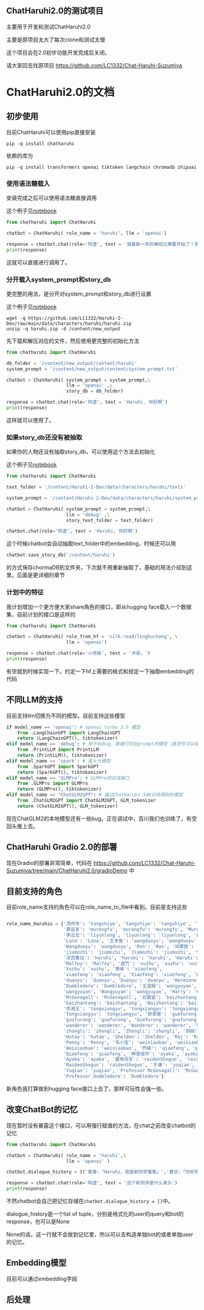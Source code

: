## ChatHaruhi2.0的测试项目

主要用于开发和测试ChatHaruhi2.0

主要是原项目太大了每次clone和测试太慢

这个项目会在2.0初步功能开发完成后关闭。

请大家回去找原项目 https://github.com/LC1332/Chat-Haruhi-Suzumiya


# ChatHaruhi2.0的文档

## 初步使用

目前ChatHaruhi可以使用pip直接安装

```shell
pip -q install chatharuhi
```

依赖的库为

```shell
pip -q install transformers openai tiktoken langchain chromadb zhipuai
```

### 使用语法糖载入

安装完成之后可以使用语法糖直接调用

这个例子见[notebook](https://github.com/LC1332/Haruhi-2-Dev/blob/main/notebook/test_GLMPro.ipynb)

```python
from chatharuhi import ChatHaruhi

chatbot = ChatHaruhi( role_name = 'haruhi', llm = 'openai')

response = chatbot.chat(role='阿虚', text = '我看新一年的棒球比赛要开始了！我们要去参加吗？')
print(response)
```

这就可以直接进行调用了。

### 分开载入system_prompt和story_db

更完整的用法，是分开对system_prompt和story_db进行设置

这个例子见[notebook](https://github.com/LC1332/Haruhi-2-Dev/blob/main/notebook/test_LangChainOpenAILLM.ipynb)

```shell
wget -q https://github.com/LC1332/Haruhi-2-Dev/raw/main/data/characters/haruhi/haruhi.zip
unzip -q haruhi.zip -d /content/new_output
```

先下载和解压对应的文件，然后使用更完整的初始化方法

```python
from chatharuhi import ChatHaruhi

db_folder = '/content/new_output/content/haruhi'
system_prompt = '/content/new_output/content/system_prompt.txt'

chatbot = ChatHaruhi( system_prompt = system_prompt,\
                      llm = 'openai' ,\
                      story_db = db_folder)

response = chatbot.chat(role='阿虚', text = 'Haruhi, 你好啊')
print(response)
```

这样就可以使用了。


### 如果story_db还没有被抽取

如果你的人物还没有抽取story_db，可以使用这个方法去初始化

这个例子见[notebook](https://github.com/LC1332/Haruhi-2-Dev/blob/main/notebook/test_PrintLLM.ipynb)

```python
from chatharuhi import ChatHaruhi

text_folder = '/content/Haruhi-2-Dev/data/characters/haruhi/texts'

system_prompt = '/content/Haruhi-2-Dev/data/characters/haruhi/system_prompt.txt'

chatbot = ChatHaruhi( system_prompt = system_prompt,\
                      llm = 'debug' ,\
                      story_text_folder = text_folder)

chatbot.chat(role='阿虚', text = 'Haruhi, 你好啊')
```

这个时候chatbot会自动抽取text_folder中的embedding，时候还可以用

```python
chatbot.save_story_db('/content/haruhi')
```

的方式保存chormaDB到文件夹，下次就不用重新抽取了。基础的用法介绍到这里。后面是更详细的章节

### 计划中的特征

我计划增加一个更方便大家share角色的接口，即从hugging face载入一个数据集，目前计划的接口是这样的

```python
from chatharuhi import ChatHaruhi

chatbot = ChatHaruhi( role_from_hf = 'silk-road/linghuchong', \
                      llm = 'openai')

response = chatbot.chat(role='小师妹', text = '冲哥。')
print(response)
```

有空就到时候实现一下。约定一下hf上需要的格式和规定一下抽取embedding的代码


## 不同LLM的支持

目前支持llm切换为不同的模型。目前支持这些模型

```python
if model_name == 'openai': # openai turbo 3.5 模型
    from .LangChainGPT import LangChainGPT
    return (LangChainGPT(), tiktokenizer)
elif model_name == 'debug': # 用于debug，直接打印出prompt的模型（甚至你可以输入回去表现出正常的行为）
    from .PrintLLM import PrintLLM
    return (PrintLLM(), tiktokenizer)
elif model_name == 'spark': # 星火大模型
    from .SparkGPT import SparkGPT
    return (SparkGPT(), tiktokenizer)
elif model_name == 'GLMPro': # GLMPro的在线接口
    from .GLMPro import GLMPro
    return (GLMPro(), tiktokenizer)
elif model_name == "ChatGLM2GPT": # 通过ChatHaruhi-54K训练得到的模型
    from .ChatGLM2GPT import ChatGLM2GPT, GLM_tokenizer
    return (ChatGLM2GPT(), GLM_tokenizer)
```

现在ChatGLM2的本地模型还有一些bug。正在调试中，百川我们也训练了。有空回头推上去。

## ChatHaruhi Gradio 2.0的部署

现在Gradio的部署非常简单，代码在 https://github.com/LC1332/Chat-Haruhi-Suzumiya/tree/main/ChatHaruhi2.0/gradioDemo 中

## 目前支持的角色

目前role_name支持的角色可以在role_name_to_file中看到。目前是支持这些

```python

role_name_Haruhiu = {'汤师爷': 'tangshiye', 'tangshiye': 'tangshiye', 'Tangshiye': 'tangshiye', 
                     '慕容复': 'murongfu', 'murongfu': 'murongfu', 'Murongfu': 'murongfu', 
                     '李云龙': 'liyunlong', 'liyunlong': 'liyunlong', 'Liyunlong': 'liyunlong', 
                     'Luna': 'Luna', '王多鱼': 'wangduoyu', 'wangduoyu': 'wangduoyu', 
                     'Wangduoyu': 'wangduoyu', 'Ron': 'Ron', '鸠摩智': 'jiumozhi', 
                     'jiumozhi': 'jiumozhi', 'Jiumozhi': 'jiumozhi', 'Snape': 'Snape', 
                     '凉宫春日': 'haruhi', 'haruhi': 'haruhi', 'Haruhi': 'haruhi', 
                     'Malfoy': 'Malfoy', '虚竹': 'xuzhu', 'xuzhu': 'xuzhu', 
                     'Xuzhu': 'xuzhu', '萧峰': 'xiaofeng', 
                     'xiaofeng': 'xiaofeng', 'Xiaofeng': 'xiaofeng', '段誉': 'duanyu', 
                     'duanyu': 'duanyu', 'Duanyu': 'duanyu', 'Hermione': 'Hermione', 
                     'Dumbledore': 'Dumbledore', '王语嫣': 'wangyuyan', 'wangyuyan': 
                     'wangyuyan', 'Wangyuyan': 'wangyuyan', 'Harry': 'Harry', 
                     'McGonagall': 'McGonagall', '白展堂': 'baizhantang', 
                     'baizhantang': 'baizhantang', 'Baizhantang': 'baizhantang', 
                     '佟湘玉': 'tongxiangyu', 'tongxiangyu': 'tongxiangyu', 
                     'Tongxiangyu': 'tongxiangyu', '郭芙蓉': 'guofurong', 
                     'guofurong': 'guofurong', 'Guofurong': 'guofurong', '流浪者': 'wanderer', 
                     'wanderer': 'wanderer', 'Wanderer': 'wanderer', '钟离': 'zhongli', 
                     'zhongli': 'zhongli', 'Zhongli': 'zhongli', '胡桃': 'hutao', 'hutao': 'hutao', 
                     'Hutao': 'hutao', 'Sheldon': 'Sheldon', 'Raj': 'Raj', 
                     'Penny': 'Penny', '韦小宝': 'weixiaobao', 'weixiaobao': 'weixiaobao', 
                     'Weixiaobao': 'weixiaobao', '乔峰': 'qiaofeng', 'qiaofeng': 'qiaofeng', 
                     'Qiaofeng': 'qiaofeng', '神里绫华': 'ayaka', 'ayaka': 'ayaka', 
                     'Ayaka': 'ayaka', '雷电将军': 'raidenShogun', 'raidenShogun': 'raidenShogun', 
                     'RaidenShogun': 'raidenShogun', '于谦': 'yuqian', 'yuqian': 'yuqian', 
                     'Yuqian': 'yuqian', 'Professor McGonagall': 'McGonagall', 
                     'Professor Dumbledore': 'Dumbledore'}

```

新角色我打算做到hugging face接口上去了，那样可玩性会强一些。


## 改变ChatBot的记忆

现在暂时没有暴露这个接口，可以用强行赋值的方法，在chat之前改变chatbot的记忆


```python
from chatharuhi import ChatHaruhi

chatbot = ChatHaruhi( role_name = 'haruhi',\
                      llm = 'openai' )

chatbot.dialogue_history = [('鲁鲁:「Haruhi，我是新同学鲁鲁」','春日:「你好呀鲁鲁」')]

response = chatbot.chat(role='阿虚', text = '这个新同学是什么来头')
print(response)
```

不然chatbot会自己把记忆存储在`chatbot.dialogue_history = []`中。

dialogue_history是一个list of tuple，分别是格式化的user的query和bot的response，也可以是None

None的话，这一行就不会放到记忆里，所以可以去构造单独bot的或者单独user的记忆。

## Embedding模型

目前可以通过embedding字段


## 后处理

